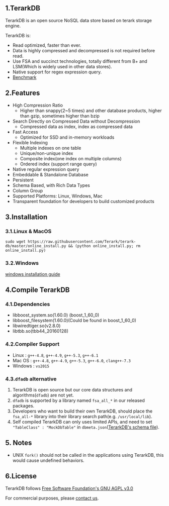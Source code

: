 ## 1.TerarkDB
TerarkDB is an open source NoSQL data store based on terark storage engine.

TerarkDB is:

- Read optimized, faster than ever.
- Data is highly compressed and decompressed is not required before read.
- Use FSA and succinct technologies, totally different from B+ and LSM(Which is widely used in other data stores).
- Native support for regex expression query.
- [Benchmark](http://terark.com/blog/detail/2)

## 2.Features
- High Compression Ratio
  - Higher than snappy(2~5 times) and other database products, higher than gzip, sometimes higher than bzip
- Search Directly on Compressed Data without Decompression
  - Compressed data as index, index as compressed data
- Fast Access
  - Optimized for SSD and in-memory workloads
- Flexible Indexing
  - Multiple indexes on one table
  - Unique/non-unique index
  - Composite index(one index on multiple columns)
  - Ordered index (support range query)
- Native regular expression query
- Embeddable & Standalone Database
- Persistent
- Schema Based, with Rich Data Types
- Column Group
- Supported Platforms: Linux, Windows, Mac
- Transparent foundation for developers to build customized products

## 3.Installation

### 3.1.Linux & MacOS

```
sudo wget https://raw.githubusercontent.com/Terark/terark-db/master/online_install.py && (python online_install.py; rm online_install.py)
```

### 3.2.Windows
[windows installation guide](http://terark.com/docs/2)

## 4.Compile TerarkDB

### 4.1.Dependencies

  - libboost_system.so(1.60.0) (boost_1_60_0)
  - libboost_filesystem(1.60.0)(Could be found in boost_1_60_0)
  - libwiredtiger.so(v2.8.0)
  - libtbb.so(tbb44_20160128)

### 4.2.Compiler Support

- Linux : `g++-4.8`, `g++-4.9`, `g++-5.3`, `g++-6.1`
- Mac OS : `g++-4.8`, `g++-4.9`, `g++-5.3`, `g++-6.0`, `clang++-7.3`
- Windows : `vs2015`

### 4.3.`dfadb` alternative
1. TerarkDB is open source but our core data structures and algorithms(`dfadb`) are not yet.
2. `dfadb` is supported by a library named `fsa_all_*` in our released packages.
3. Developers who want to build their own TerarkDB, should place the `fsa_all-*` library into their library search path(e.g. `/usr/local/lib`).
4. Self compiled TerarkDB can only uses limited APIs, and need to set `"TableClass" : "MockDbTable"` in `dbmeta.json`([TerarkDB's schema file](http://terark.com/docs/4)).

## 5. Notes
- UNIX `fork()` should not be called in the applications using TerarkDB, this would cause undefined behaviors.

## 6.License
TerarkDB follows [Free Software Foundation's GNU AGPL v3.0](http://www.gnu.org/licenses/agpl-3.0.html)

For commercial purposes, please  [contact us](http://www.terark.com).

